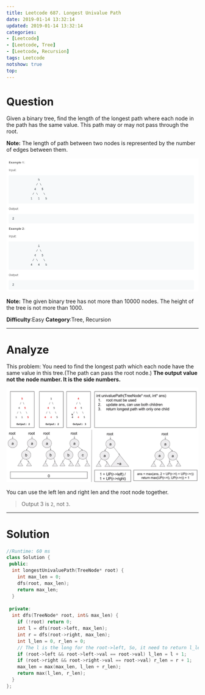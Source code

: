 ```yaml
---
title: Leetcode 687. Longest Univalue Path
date: 2019-01-14 13:32:14
updated: 2019-01-14 13:32:14
categories: 
- [Leetcode]
- [Leetcode, Tree]
- [Leetcode, Recursion]
tags: Leetcode
notshow: true
top:
---
```


# Question

Given a binary tree, find the length of the longest path where each node in the path has the same value. This path may or may not pass through the root.

**Note:**  The length of path between two nodes is represented by the number of edges between them.

![](/images/in-post/2019-01-14-Leetcode-687-Longest-Univalue-Path/2019-01-14-14-04-36.png)

**Note:**  The given binary tree has not more than 10000 nodes. The height of the tree is not more than 1000.

**Difficulty**:Easy
**Category**:Tree, Recursion

<!-- more -->

------------

# Analyze

This problem: You need to find the longest path which each node have the same value in this tree.(The path can pass the root node.) **The output value not the node number. It is the side numbers.**

![](/images/in-post/2019-01-14-Leetcode-687-Longest-Univalue-Path/2019-01-14-14-09-28.png)

You can use the left len and right len and the root node together.

> Output 3 is `2`, not `3`.
 
------------

# Solution

```cpp
//Runtime: 60 ms
class Solution {
 public:
  int longestUnivaluePath(TreeNode* root) {
    int max_len = 0;
    dfs(root, max_len);
    return max_len;
  }

 private:
  int dfs(TreeNode* root, int& max_len) {
    if (!root) return 0;
    int l = dfs(root->left, max_len);
    int r = dfs(root->right, max_len);
    int l_len = 0, r_len = 0;
    // The l is the long for the root->left, So, it need to return l_len
    if (root->left && root->left->val == root->val) l_len = l + 1;
    if (root->right && root->right->val == root->val) r_len = r + 1;
    max_len = max(max_len, l_len + r_len);
    return max(l_len, r_len);
  }
};
```

<!-- 
------------

# Leetcode Question Summary


------------ -->
